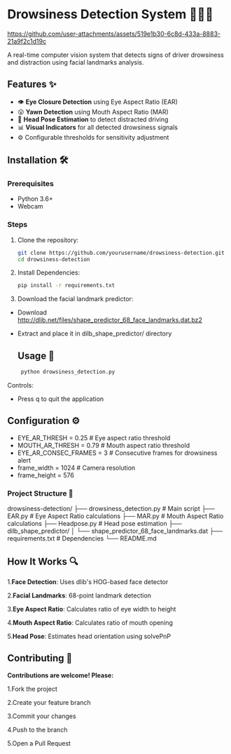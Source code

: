 # Drowsiness Detection System 👀😴🚗




https://github.com/user-attachments/assets/519e1b30-6c8d-433a-8883-21a9f2c1d19c


A real-time computer vision system that detects signs of driver drowsiness and distraction using facial landmarks analysis.

## Features ✨
- 👁 **Eye Closure Detection** using Eye Aspect Ratio (EAR)
- 😮 **Yawn Detection** using Mouth Aspect Ratio (MAR)
- 🧭 **Head Pose Estimation** to detect distracted driving
- 📊 **Visual Indicators** for all detected drowsiness signals
- ⚙️ Configurable thresholds for sensitivity adjustment

## Installation 🛠️

### Prerequisites
- Python 3.6+
- Webcam

### Steps
1. Clone the repository:
   ```bash
   git clone https://github.com/yourusername/drowsiness-detection.git
   cd drowsiness-detection


2. Install Dependencies:
   ```bash
   pip install -r requirements.txt

 3. Download the facial landmark predictor:
- Download http://dlib.net/files/shape_predictor_68_face_landmarks.dat.bz2
- Extract and place it in dilb_shape_predictor/ directory

 

    ## Usage 🚀

  ```bash
   python drowsiness_detection.py

Controls:
- Press q to quit the application





## Configuration ⚙️
- EYE_AR_THRESH = 0.25      # Eye aspect ratio threshold
- MOUTH_AR_THRESH = 0.79    # Mouth aspect ratio threshold
- EYE_AR_CONSEC_FRAMES = 3  # Consecutive frames for drowsiness alert
- frame_width = 1024        # Camera resolution
- frame_height = 576


### Project Structure 📂
drowsiness-detection/
├── drowsiness_detection.py       # Main script
├── EAR.py                        # Eye Aspect Ratio calculations
├── MAR.py                        # Mouth Aspect Ratio calculations
├── Headpose.py                   # Head pose estimation
├── dilb_shape_predictor/
│   └── shape_predictor_68_face_landmarks.dat
├── requirements.txt              # Dependencies
└── README.md


## How It Works 🔍
1.**Face Detection**: Uses dlib's HOG-based face detector

2.**Facial Landmarks**: 68-point landmark detection

3.**Eye Aspect Ratio**: Calculates ratio of eye width to height

4.**Mouth Aspect Ratio**: Calculates ratio of mouth opening

5.**Head Pose**: Estimates head orientation using solvePnP


## Contributing 🤝

**Contributions are welcome! Please:**

1.Fork the project

2.Create your feature branch

3.Commit your changes

4.Push to the branch

5.Open a Pull Request


